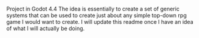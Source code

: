 Project in Godot 4.4
The idea is essentially to create a set of generic systems that can be used to create just about any simple top-down rpg game I would want to create.
I will update this readme once I have an idea of what I will actually be doing.
